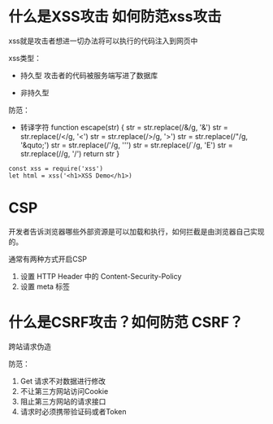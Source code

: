 # 什么是XSS攻击  如何防范xss攻击
xss就是攻击者想进一切办法将可以执行的代码注入到网页中

xss类型：
   - 持久型
     攻击者的代码被服务端写进了数据库

   - 非持久型
     <!-- http://www.baidu.com?name=<script>alert(1)</script> -->



防范： 
   - 转译字符
   function escape(str) {
       str = str.replace(/&/g, '&amp;')
       str = str.replace(/</g, '&lt;')
       str = str.replace(/>/g, '&gt;')
       str = str.replace(/"/g, '&quto;')
       str = str.replace(/'/g, '&#39;')
       str = str.replace(/`/g, '&#69;')
       str = str.replace(/\/g, '&#x2f;')
       return str
   }

    const xss = require('xss')
    let html = xss('<h1>XSS Demo</h1>)


# CSP
开发者告诉浏览器哪些外部资源是可以加载和执行，如何拦截是由浏览器自己实现的。

通常有两种方式开启CSP
   1. 设置 HTTP Header 中的 Content-Security-Policy
   2. 设置 meta 标签 <meta http-equiv="Content-Security-Policy">

   <!-- Content-Security-Policy: default-src 'self' -->
   <!-- Content-Security-Policy: img-src https://* -->


# 什么是CSRF攻击？如何防范 CSRF？
跨站请求伪造

防范：
1. Get 请求不对数据进行修改
2. 不让第三方网站访问Cookie
3. 阻止第三方网站的请求接口
4. 请求时必须携带验证码或者Token